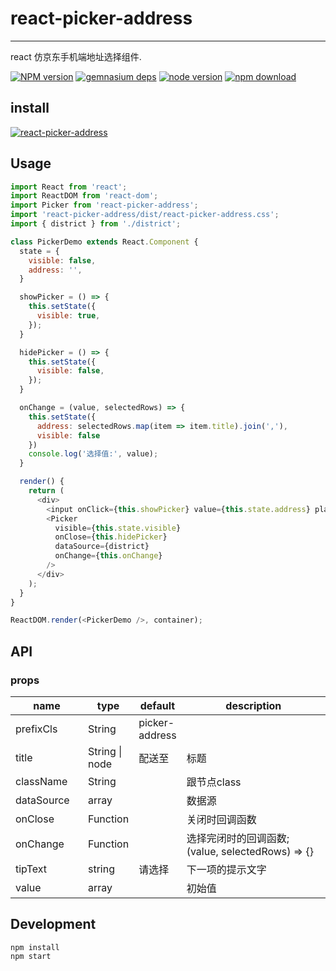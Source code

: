 # react-picker-address
---

react 仿京东手机端地址选择组件.

[![NPM version][npm-image]][npm-url]
[![gemnasium deps][gemnasium-image]][gemnasium-url]
[![node version][node-image]][node-url]
[![npm download][download-image]][download-url]

[npm-image]: http://img.shields.io/npm/v/react-picker-address.svg?style=flat-square
[npm-url]: http://npmjs.org/package/react-picker-address
[travis-image]: https://img.shields.io/travis/react-component/react-picker-address.svg?style=flat-square
[travis-url]: https://travis-ci.org/react-component/react-picker-address
[coveralls-image]: https://img.shields.io/coveralls/react-component/react-picker-address.svg?style=flat-square
[coveralls-url]: https://coveralls.io/r/react-component/react-picker-address?branch=master
[gemnasium-image]: http://img.shields.io/gemnasium/react-component/react-picker-address.svg?style=flat-square
[gemnasium-url]: https://gemnasium.com/react-component/react-picker-address
[node-image]: https://img.shields.io/badge/node.js-%3E=_0.11-green.svg?style=flat-square
[node-url]: http://nodejs.org/download/
[download-image]: https://img.shields.io/npm/dm/react-picker-address.svg?style=flat-square
[download-url]: https://npmjs.org/package/react-picker-address
## install

[![react-picker-address](https://nodei.co/npm/react-picker-address.png)](https://npmjs.org/package/react-picker-address)

## Usage

```js
import React from 'react';
import ReactDOM from 'react-dom';
import Picker from 'react-picker-address';
import 'react-picker-address/dist/react-picker-address.css';
import { district } from './district';

class PickerDemo extends React.Component {
  state = {
    visible: false,
    address: '',
  }

  showPicker = () => {
    this.setState({
      visible: true,
    });
  }

  hidePicker = () => {
    this.setState({
      visible: false,
    });
  }

  onChange = (value, selectedRows) => {
    this.setState({
      address: selectedRows.map(item => item.title).join(','),
      visible: false
    })
    console.log('选择值:', value);
  }

  render() {
    return (
      <div>
        <input onClick={this.showPicker} value={this.state.address} placeholder="请选择地区" readOnly />
        <Picker 
          visible={this.state.visible} 
          onClose={this.hidePicker} 
          dataSource={district} 
          onChange={this.onChange}
        />
      </div>
    );
  }
}

ReactDOM.render(<PickerDemo />, container);
```

## API

### props

<table class="table table-bordered table-striped">
    <thead>
      <tr>
        <th style="width: 100px;">name</th>
        <th style="width: 50px;">type</th>
        <th style="width: 50px;">default</th>
        <th>description</th>
      </tr>
    </thead>
    <tbody>
      <tr>
        <td>prefixCls</td>
        <td>String</td>
        <td>picker-address</td>
        <td></td>
      </tr>
      <tr>
        <td>title</td>
        <td>String | node</td>
        <td>配送至</td>
        <td>标题</td>
      </tr>
      <tr>
        <td>className</td>
        <td>String</td>
        <td></td>
        <td>跟节点class</td>
      </tr>
      <tr>
        <td>dataSource</td>
        <td>array</td>
        <td></td>
        <td>数据源</td>
      </tr>
      <tr>
        <td>onClose</td>
        <td>Function</td>
        <td></td>
        <td>关闭时回调函数</td>
      </tr>
      <tr>
        <td>onChange</td>
        <td>Function</td>
        <td></td>
        <td>选择完闭时的回调函数; (value, selectedRows) => {}</td>
      </tr>
      <tr>
        <td>tipText</td>
        <td>string</td>
        <td>请选择</td>
        <td>下一项的提示文字</td>
      </tr>
      <tr>
        <td>value</td>
        <td>array</td>
        <td></td>
        <td>初始值</td>
      </tr>
    </tbody>
</table>

## Development

```
npm install
npm start
```